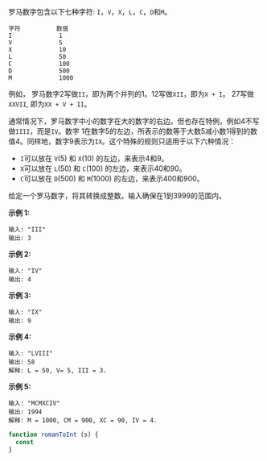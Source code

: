 罗马数字包含以下七种字符: `I`，`V`，`X`，`L`，`C`，`D`和`M`。
```
字符          数值
I             1
V             5
X             10
L             50
C             100
D             500
M             1000
```

例如， 罗马数字2写做`II`，即为两个并列的1。12写做`XII`，即为`X + I`。 27写做`XXVII`, 即为`XX + V + II`。

通常情况下，罗马数字中小的数字在大的数字的右边。但也存在特例，例如4不写做`IIII`，而是`IV`。数字 1在数字5的左边，所表示的数等于大数5减小数1得到的数值4。同样地，数字9表示为`IX`。这个特殊的规则只适用于以下六种情况：

- `I`可以放在 `V`(5) 和 `X`(10) 的左边，来表示4和9。
- `X`可以放在 `L`(50) 和 `C`(100) 的左边，来表示40和90。 
- `C`可以放在 `D`(500) 和 `M`(1000) 的左边，来表示400和900。

给定一个罗马数字，将其转换成整数。输入确保在1到3999的范围内。

**示例 1:**
```
输入: "III"
输出: 3
```

**示例 2:**
```
输入: "IV"
输出: 4
```

**示例 3:**
```
输入: "IX"
输出: 9
```

**示例 4:**
```
输入: "LVIII"
输出: 58
解释: L = 50, V= 5, III = 3.
```

**示例 5:**
```
输入: "MCMXCIV"
输出: 1994
解释: M = 1000, CM = 900, XC = 90, IV = 4.
```


```js
function romanToInt (s) {
  const
}
```